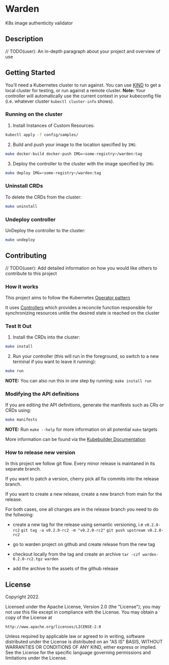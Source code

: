 # Warden
K8s image authenticity validator

## Description
// TODO(user): An in-depth paragraph about your project and overview of use

## Getting Started
You’ll need a Kubernetes cluster to run against. You can use [KIND](https://sigs.k8s.io/kind) to get a local cluster for testing, or run against a remote cluster.
**Note:** Your controller will automatically use the current context in your kubeconfig file (i.e. whatever cluster `kubectl cluster-info` shows).

### Running on the cluster
1. Install Instances of Custom Resources:

```sh
kubectl apply -f config/samples/
```

2. Build and push your image to the location specified by `IMG`:
	
```sh
make docker-build docker-push IMG=<some-registry>/warden:tag
```
	
3. Deploy the controller to the cluster with the image specified by `IMG`:

```sh
make deploy IMG=<some-registry>/warden:tag
```

### Uninstall CRDs
To delete the CRDs from the cluster:

```sh
make uninstall
```

### Undeploy controller
UnDeploy the controller to the cluster:

```sh
make undeploy
```

## Contributing
// TODO(user): Add detailed information on how you would like others to contribute to this project

### How it works
This project aims to follow the Kubernetes [Operator pattern](https://kubernetes.io/docs/concepts/extend-kubernetes/operator/)

It uses [Controllers](https://kubernetes.io/docs/concepts/architecture/controller/) 
which provides a reconcile function responsible for synchronizing resources untile the desired state is reached on the cluster 

### Test It Out
1. Install the CRDs into the cluster:

```sh
make install
```

2. Run your controller (this will run in the foreground, so switch to a new terminal if you want to leave it running):

```sh
make run
```

**NOTE:** You can also run this in one step by running: `make install run`

### Modifying the API definitions
If you are editing the API definitions, generate the manifests such as CRs or CRDs using:

```sh
make manifests
```

**NOTE:** Run `make --help` for more information on all potential `make` targets

More information can be found via the [Kubebuilder Documentation](https://book.kubebuilder.io/introduction.html)

### How to release new version

In this project we follow git flow. Every minor release is maintaned in its separate branch.

If you want to patch a version, cherry pick all fix commits into the release branch.

If you want to create a new release, create a new branch from main for the release.

For both cases, one all changes are in the release branch you need to do the follwoing:

 - create a new tag for the release using semantic versioning, i.e `v0.2.0-rc2`
   `git tag -a v0.2.0-rc2 -m "v0.2.0-rc2"`
   `git push upstream v0.2.0-rc2`
   
 - go to warden project on github and create release from the new tag

 - checkout locally from the tag and create an archive
   `tar -czf warden-0.2.0-rc2.tgz warden`
 - add the archive to the assets of the github release 
 
## License

Copyright 2022.

Licensed under the Apache License, Version 2.0 (the "License");
you may not use this file except in compliance with the License.
You may obtain a copy of the License at

    http://www.apache.org/licenses/LICENSE-2.0

Unless required by applicable law or agreed to in writing, software
distributed under the License is distributed on an "AS IS" BASIS,
WITHOUT WARRANTIES OR CONDITIONS OF ANY KIND, either express or implied.
See the License for the specific language governing permissions and
limitations under the License.

